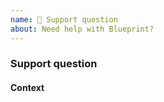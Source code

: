 ```yaml
---
name: 🙋‍ Support question
about: Need help with Blueprint?
---
```


<!-- IF YOU ARE A PALANTIR EMPLOYEE, DO NOT POST INTERNAL LINKS OR REFERENCES HERE -->

### Support question

#### Context

<!-- fill this out -->
